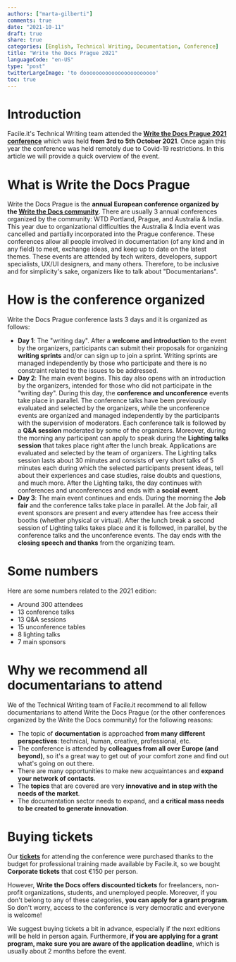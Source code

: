 ```yaml
---
authors: ["marta-gilberti"]
comments: true
date: "2021-10-11"
draft: true
share: true
categories: [English, Technical Writing, Documentation, Conference]
title: "Write the Docs Prague 2021"
languageCode: "en-US"
type: "post"
twitterLargeImage: 'to dooooooooooooooooooooooo'
toc: true
---
```


# Introduction

Facile.it's Technical Writing team attended the **[Write the Docs Prague 2021 conference](https://www.writethedocs.org/conf/prague/2021/)** which was held **from 3rd to 5th October 2021**. Once again this year the conference was held remotely due to Covid-19 restrictions.
In this article we will provide a quick overview of the event.

# What is Write the Docs Prague

Write the Docs Prague is the **annual European conference organized by the [Write the Docs community](https://www.writethedocs.org/)**. There are usually 3 annual conferences organized by the community: WTD Portland, Prague, and Australia & India. This year due to organizational difficulties the Australia & India event was cancelled and partially incorporated into the Prague conference. 
These conferences allow all people involved in documentation (of any kind and in any field) to meet, exchange ideas, and keep up to date on the latest themes. These events are attended by tech writers, developers, support specialists, UX/UI designers, and many others. Therefore, to be inclusive and for simplicity's sake, organizers like to talk about "Documentarians".

# How is the conference organized

Write the Docs Prague conference lasts 3 days and it is organized as follows:

- **Day 1**: The "writing day". After a **welcome and introduction** to the event by the organizers, participants can submit their proposals for organizing **writing sprints** and/or can sign up to join a sprint. Writing sprints are managed independently by those who participate and there is no constraint related to the issues to be addressed. 
- **Day 2**: The main event begins. This day also opens with an introduction by the organizers, intended for those who did not participate in the "writing day". During this day, the **conference and unconference** events take place in parallel. The conference talks have been previously evaluated and selected by the organizers, while the unconference events are organized and managed independently by the participants with the supervision of moderators. Each conference talk is followed by a **Q&A session** moderated by some of the organizers. Moreover, during the morning any participant can apply to speak during the **Lighting talks session** that takes place right after the lunch break. Applications are evaluated and selected by the team of organizers. The Lighting talks session lasts about 30 minutes and consists of very short talks of 5 minutes each during which the selected participants present ideas, tell about their experiences and case studies, raise doubts and questions, and much more. After the Lighting talks, the day continues with conferences and unconferences and ends with a **social event**.
- **Day 3**: The main event continues and ends. During the morning the **Job fair** and the conference talks take place in parallel. At the Job fair, all event sponsors are present and every attendee has free access their booths (whether physical or virtual). After the lunch break a second session of Lighting talks takes place and it is followed, in parallel, by the conference talks and the unconference events. The day ends with the **closing speech and thanks** from the organizing team.

# Some numbers

Here are some numbers related to the 2021 edition:

- Around 300 attendees
- 13 conference talks
- 13 Q&A sessions
- 15 unconference tables
- 8 lighting talks
- 7 main sponsors 

# Why we recommend all documentarians to attend

We of the Technical Writing team of Facile.it recommend to all fellow documentarians to attend Write the Docs Prague (or the other conferences organized by the Write the Docs community) for the following reasons:

- The topic of **documentation** is approached **from many different perspectives**: technical, human, creative, professional, etc.
- The conference is attended by **colleagues from all over Europe (and beyond)**, so it's a great way to get out of your comfort zone and find out what's going on out there. 
- There are many opportunities to make new acquaintances and **expand your network of contacts**.
- The **topics** that are covered are very **innovative and in step with the needs of the market**.
- The documentation sector needs to expand, and **a critical mass needs to be created to generate innovation**. 

# Buying tickets

Our **[tickets](https://www.writethedocs.org/conf/prague/2021/tickets/)** for attending the conference were purchased thanks to the budget for professional training made available by Facile.it, so we bought **Corporate tickets** that cost €150 per person. 

However, **Write the Docs offers discounted tickets** for freelancers, non-profit organizations, students, and unemployed people. Moreover, if you don't belong to any of these categories, **you can apply for a grant program**. So don't worry, access to the conference is very democratic and everyone is welcome!

We suggest buying tickets a bit in advance, especially if the next editions will be held in person again. Furthermore, **if you are applying for a grant program, make sure you are aware of the application deadline**, which is usually about 2 months before the event.
